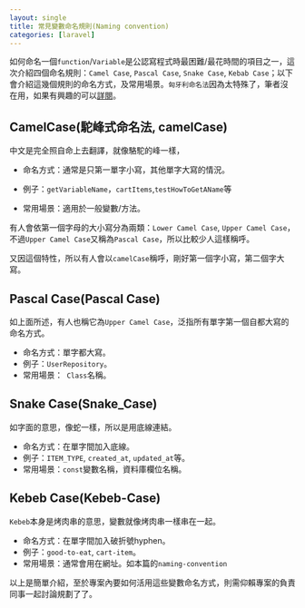 ```yaml
---
layout: single
title: 常見變數命名規則(Naming convention)
categories: [laravel]
---
```


如何命名一個`function`/`Variable`是公認寫程式時最困難/最花時間的項目之一，這次介紹四個命名規則：`Camel Case`, `Pascal Case`, `Snake Case`, `Kebab Case`；以下會介紹這幾個規則的命名方式，及常用場景。`匈牙利命名法`因為太特殊了，筆者沒在用，如果有興趣的可以[詳閱](https://en.wikipedia.org/wiki/Hungarian_notation)。

## CamelCase(駝峰式命名法, camelCase)

中文是完全照自命上去翻譯，就像駱駝的峰一樣，

- 命名方式：通常是只第一單字小寫，其他單字大寫的情況。

- 例子：`getVariableName`，`cartItems`,`testHowToGetAName`等

- 常用場景：適用於一般變數/方法。

有人會依第一個字母的大小寫分為兩類：`Lower Camel Case`, `Upper Camel Case`，不過`Upper Camel Case`又稱為`Pascal Case`，所以比較少人這樣稱呼。

又因這個特性，所以有人會以`camelCase`稱呼，剛好第一個字小寫，第二個字大寫。 

## Pascal Case(Pascal Case)

如上面所述，有人也稱它為`Upper Camel Case`，泛指所有單字第一個自都大寫的命名方式。

- 命名方式：單字都大寫。
- 例子：`UserRepository`。
- 常用場景：` Class`名稱。

## Snake Case(Snake_Case)

如字面的意思，像蛇一樣，所以是用底線連結。

- 命名方式：在單字間加入底線。
- 例子：`ITEM_TYPE`, `created_at`, `updated_at`等。
- 常用場景：`const`變數名稱，資料庫欄位名稱。

## Kebeb Case(Kebeb-Case)

`Kebeb`本身是烤肉串的意思，變數就像烤肉串一樣串在一起。

- 命名方式：在單字間加入破折號hyphen。
- 例子：`good-to-eat`, `cart-item`。
- 常用場景：通常會用在網址。如本篇的`naming-convention`

以上是簡單介紹，至於專案內要如何活用這些變數命名方式，則需仰賴專案的負責同事一起討論規劃了了。